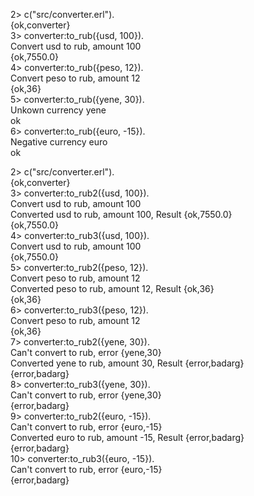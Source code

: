 2> c("src/converter.erl").  
{ok,converter}  
3> converter:to_rub({usd, 100}).  
Convert usd to rub, amount 100  
{ok,7550.0}  
4> converter:to_rub({peso, 12}).  
Convert peso to rub, amount 12  
{ok,36}  
5> converter:to_rub({yene, 30}).  
Unkown currency yene  
ok  
6> converter:to_rub({euro, -15}).  
Negative currency euro  
ok  

2> c("src/converter.erl").  
{ok,converter}  
3> converter:to_rub2({usd, 100}).  
Convert usd to rub, amount 100  
Converted usd to rub, amount 100, Result {ok,7550.0}  
{ok,7550.0}  
4> converter:to_rub3({usd, 100}).  
Convert usd to rub, amount 100  
{ok,7550.0}  
5> converter:to_rub2({peso, 12}).  
Convert peso to rub, amount 12  
Converted peso to rub, amount 12, Result {ok,36}  
{ok,36}  
6> converter:to_rub3({peso, 12}).  
Convert peso to rub, amount 12  
{ok,36}  
7> converter:to_rub2({yene, 30}).  
Can't convert to rub, error {yene,30}  
Converted yene to rub, amount 30, Result {error,badarg}  
{error,badarg}  
8> converter:to_rub3({yene, 30}).  
Can't convert to rub, error {yene,30}  
{error,badarg}  
9> converter:to_rub2({euro, -15}).  
Can't convert to rub, error {euro,-15}  
Converted euro to rub, amount -15, Result {error,badarg}  
{error,badarg}  
10> converter:to_rub3({euro, -15}).  
Can't convert to rub, error {euro,-15}  
{error,badarg}  

